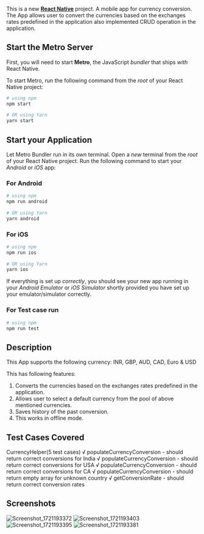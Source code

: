 This is a new [**React Native**](https://reactnative.dev) project. A mobile app for currency conversion. 
The App allows user to convert the currencies based on the exchanges rates predefined in the application also implemented CRUD operation in the application.
 
## Start the Metro Server
 
First, you will need to start **Metro**, the JavaScript _bundler_ that ships _with_ React Native.
 
To start Metro, run the following command from the _root_ of your React Native project:
 
```bash
# using npm
npm start
 
# OR using Yarn
yarn start
```
 
## Start your Application
 
Let Metro Bundler run in its _own_ terminal. Open a _new_ terminal from the _root_ of your React Native project. Run the following command to start your _Android_ or _iOS_ app:
 
### For Android
 
```bash
# using npm
npm run android
 
# OR using Yarn
yarn android
```
 
### For iOS
 
```bash
# using npm
npm run ios
 
# OR using Yarn
yarn ios
```
 
If everything is set up _correctly_, you should see your new app running in your _Android Emulator_ or _iOS Simulator_ shortly provided you have set up your emulator/simulator correctly.
 
### For Test case run
 
```bash
# using npm
npm run test
```
## Description
  This App supports the following currency:
  INR, GBP, AUD, CAD, Euro & USD
 
  This has following features:
  1. Converts the currencies based on the exchanges rates predefined in the application.
  2. Allows user to select a default currency from the pool of above mentioned currencies. 
  2. Saves history of the past conversion. 
  3. This works in offline mode.
 
## Test Cases Covered
 CurrencyHelper(5 test cases)
    √ populateCurrencyConversion - should return correct conversions for India 
    √ populateCurrencyConversion - should return correct conversions for USA
    √ populateCurrencyConversion - should return correct conversions for CA
    √ populateCurrencyConversion - should return empty array for unknown country 
    √ getConversionRate - should return correct conversion rates
 
## Screenshots
![Screenshot_1721193372](https://github.com/user-attachments/assets/8de46bd2-805c-44ee-9e2c-a81b7ed56fcb)
![Screenshot_1721193403](https://github.com/user-attachments/assets/e146e841-5652-47ca-bf8d-75ff02e4ed34)
![Screenshot_1721193395](https://github.com/user-attachments/assets/644d8002-f611-488c-83d4-a20c14551ebd)
![Screenshot_1721193381](https://github.com/user-attachments/assets/614e637e-cf56-4eb0-abda-750c87b82a1d)